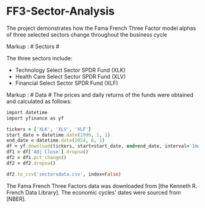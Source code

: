 # FF3-Sector-Analysis
The project demonstrates how the Fama French Three Factor model alphas of three selected sectors change throughout the business cycle

Markup :  # Sectors #

The three sectors include:
* Technology Select Sector SPDR Fund (XLK)
* Health Care Select Sector SPDR Fund (XLV)
* Financial Select Sector SPDR Fund (XLF)

Markup :  # Data #
The prices and daily returns of the funds were obtained and calculated as follows:
```ruby
import datetime
import yfinance as yf

tickers = ['XLK', 'XLV', 'XLF']
start_date = datetime.date(1999, 1, 1)
end_date = datetime.date(2024, 6, 1)
df = yf.download(tickers, start=start_date, end=end_date, interval='1mo')
df1 = df['Adj Close'].dropna()
df2 = df1.pct_change()
df2 = df2.dropna()

df2.to_csv('sectorsdata.csv', index=False)
```

The Fama French Three Factors data was downloaded from [the Kenneth R. French Data Library].
The economic cycles' dates were sourced from [NBER].

[1]: https://mba.tuck.dartmouth.edu/pages/faculty/ken.french/data_library.html            "the Kenneth R. French Data Library"
[2]: https://www.nber.org/research/data/us-business-cycle-expansions-and-contractions            "NBER"

